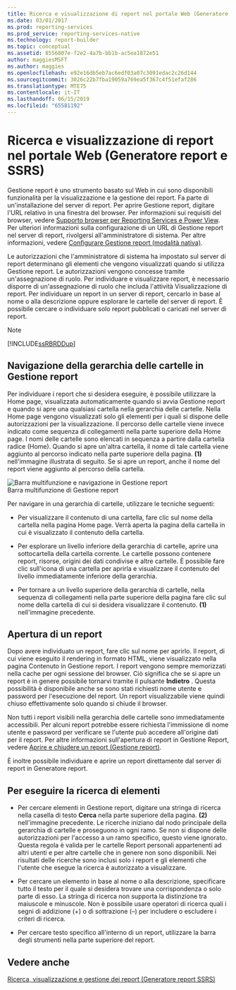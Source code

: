 ```yaml
---
title: Ricerca e visualizzazione di report nel portale Web (Generatore report e SSRS) | Microsoft Docs
ms.date: 03/01/2017
ms.prod: reporting-services
ms.prod_service: reporting-services-native
ms.technology: report-builder
ms.topic: conceptual
ms.assetid: 8556807e-f2e2-4a7b-bb1b-ac5ea1872e51
author: maggiesMSFT
ms.author: maggies
ms.openlocfilehash: e92e16db5eb7ac6edf03a07c3091edac2c26d144
ms.sourcegitcommit: 3026c22b7fba19059a769ea5f367c4f51efaf286
ms.translationtype: MTE75
ms.contentlocale: it-IT
ms.lasthandoff: 06/15/2019
ms.locfileid: "65581192"
---
```

# <a name="finding-and-viewing-reports-in-the-web-portal-report-builder-and-ssrs"></a>Ricerca e visualizzazione di report nel portale Web (Generatore report e SSRS)
  Gestione report è uno strumento basato sul Web in cui sono disponibili funzionalità per la visualizzazione e la gestione dei report. Fa parte di un'installazione del server di report. Per aprire Gestione report, digitare l'URL relativo in una finestra del browser. Per informazioni sui requisiti del browser, vedere [Supporto browser per Reporting Services e Power View](../../reporting-services/browser-support-for-reporting-services-and-power-view.md). Per ulteriori informazioni sulla configurazione di un URL di Gestione report nel server di report, rivolgersi all'amministratore di sistema. Per altre informazioni, vedere [Configurare Gestione report &#40;modalità nativa&#41;](../../reporting-services/report-server/configure-report-manager-native-mode.md).  
  
 Le autorizzazioni che l'amministratore di sistema ha impostato sul server di report determinano gli elementi che vengono visualizzati quando si utilizza Gestione report. Le autorizzazioni vengono concesse tramite un'assegnazione di ruolo. Per individuare e visualizzare report, è necessario disporre di un'assegnazione di ruolo che includa l'attività Visualizzazione di report. Per individuare un report in un server di report, cercarlo in base al nome o alla descrizione oppure esplorare le cartelle del server di report. È possibile cercare o individuare solo report pubblicati o caricati nel server di report.  
  
> [!NOTE]  
>  [!INCLUDE[ssRBRDDup](../../includes/ssrbrddup-md.md)]  
  
## <a name="navigating-the-folder-hierarchy-in-report-manager"></a>Navigazione della gerarchia delle cartelle in Gestione report  
 Per individuare i report che si desidera eseguire, è possibile utilizzare la Home page, visualizzata automaticamente quando si avvia Gestione report e quando si apre una qualsiasi cartella nella gerarchia delle cartelle. Nella Home page vengono visualizzati solo gli elementi per i quali si dispone delle autorizzazioni per la visualizzazione. Il percorso delle cartelle viene invece indicato come sequenza di collegamenti nella parte superiore della Home page. I nomi delle cartelle sono elencati in sequenza a partire dalla cartella radice (Home). Quando si apre un'altra cartella, il nome di tale cartella viene aggiunto al percorso indicato nella parte superiore della pagina. **(1)** nell'immagine illustrata di seguito. Se si apre un report, anche il nome del report viene aggiunto al percorso della cartella.  
  
 ![Barra multifunzione e navigazione in Gestione report](../../reporting-services/report-builder/media/rs-reportmanager-ribbon.gif "Barra multifunzione e navigazione in Gestione report")  
Barra multifunzione di Gestione report  
  
 Per navigare in una gerarchia di cartelle, utilizzare le tecniche seguenti:  
  
-   Per visualizzare il contenuto di una cartella, fare clic sul nome della cartella nella pagina Home page. Verrà aperta la pagina della cartella in cui è visualizzato il contenuto della cartella.  
  
-   Per esplorare un livello inferiore della gerarchia di cartelle, aprire una sottocartella della cartella corrente. Le cartelle possono contenere report, risorse, origini dei dati condivise e altre cartelle. È possibile fare clic sull'icona di una cartella per aprirla e visualizzare il contenuto del livello immediatamente inferiore della gerarchia.  
  
-   Per tornare a un livello superiore della gerarchia di cartelle, nella sequenza di collegamenti nella parte superiore della pagina fare clic sul nome della cartella di cui si desidera visualizzare il contenuto. **(1)** nell'immagine precedente.  
  
## <a name="opening-a-report"></a>Apertura di un report  
 Dopo avere individuato un report, fare clic sul nome per aprirlo. Il report, di cui viene eseguito il rendering in formato HTML, viene visualizzato nella pagina Contenuto in Gestione report. I report vengono sempre memorizzati nella cache per ogni sessione del browser. Ciò significa che se si apre un report è in genere possibile tornarvi tramite il pulsante **Indietro** . Questa possibilità è disponibile anche se sono stati richiesti nome utente e password per l'esecuzione del report. Un report visualizzabile viene quindi chiuso effettivamente solo quando si chiude il browser.  
  
 Non tutti i report visibili nella gerarchia delle cartelle sono immediatamente accessibili. Per alcuni report potrebbe essere richiesta l'immissione di nome utente e password per verificare se l'utente può accedere all'origine dati per il report. Per altre informazioni sull'apertura di report in Gestione Report, vedere [Aprire e chiudere un report &#40;Gestione report&#41;](../../reporting-services/reports/open-and-close-a-report-report-manager.md).  
  
 È inoltre possibile individuare e aprire un report direttamente dal server di report in Generatore report. 
  
## <a name="to-search-for-items"></a>Per eseguire la ricerca di elementi  
  
-   Per cercare elementi in Gestione report, digitare una stringa di ricerca nella casella di testo **Cerca** nella parte superiore della pagina. **(2)** nell'immagine precedente. Le ricerche iniziano dal nodo principale della gerarchia di cartelle e proseguono in ogni ramo. Se non si dispone delle autorizzazioni per l'accesso a un ramo specifico, questo viene ignorato. Questa regola è valida per le cartelle Report personali appartenenti ad altri utenti e per altre cartelle che in genere non sono disponibili. Nei risultati delle ricerche sono inclusi solo i report e gli elementi che l'utente che esegue la ricerca è autorizzato a visualizzare.  
  
-   Per cercare un elemento in base al nome o alla descrizione, specificare tutto il testo per il quale si desidera trovare una corrispondenza o solo parte di esso. La stringa di ricerca non supporta la distinzione tra maiuscole e minuscole. Non è possibile usare operatori di ricerca quali i segni di addizione (+) o di sottrazione (–) per includere o escludere i criteri di ricerca.  
  
-   Per cercare testo specifico all'interno di un report, utilizzare la barra degli strumenti nella parte superiore del report.  
  
## <a name="see-also"></a>Vedere anche  
 [Ricerca, visualizzazione e gestione dei report &#40;Generatore report SSRS&#41;](../../reporting-services/report-builder/finding-viewing-and-managing-reports-report-builder-and-ssrs.md)  
  
  
